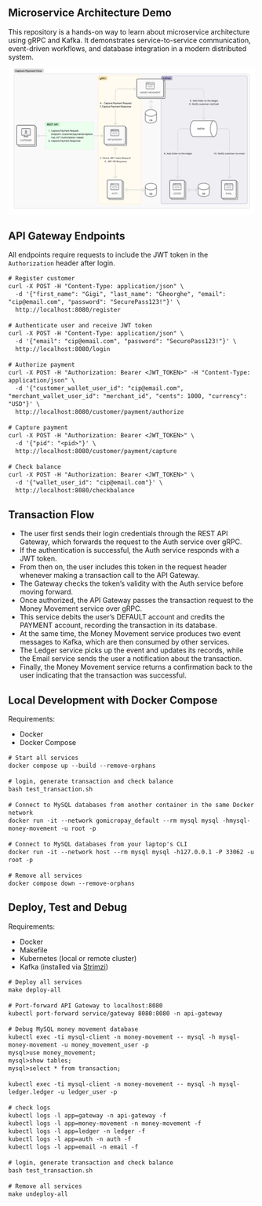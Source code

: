 ## Microservice Architecture Demo

This repository is a hands-on way to learn about microservice architecture using gRPC and Kafka. It demonstrates service-to-service communication, event-driven workflows, and database integration in a modern distributed system.

![Architecture Overview](microservices_architecture.jpg)

## API Gateway Endpoints

All endpoints require requests to include the JWT token in the `Authorization` header after login.
```
# Register customer
curl -X POST -H "Content-Type: application/json" \
  -d '{"first_name": "Gigi", "last_name": "Gheorghe", "email": "cip@email.com", "password": "SecurePass123!"}' \
  http://localhost:8080/register

# Authenticate user and receive JWT token
curl -X POST -H "Content-Type: application/json" \
  -d '{"email": "cip@email.com", "password": "SecurePass123!"}' \
  http://localhost:8080/login

# Authorize payment
curl -X POST -H "Authorization: Bearer <JWT_TOKEN>" -H "Content-Type: application/json" \
  -d '{"customer_wallet_user_id": "cip@email.com", "merchant_wallet_user_id": "merchant_id", "cents": 1000, "currency": "USD"}' \
  http://localhost:8080/customer/payment/authorize

# Capture payment
curl -X POST -H "Authorization: Bearer <JWT_TOKEN>" \
  -d '{"pid": "<pid>"}' \
  http://localhost:8080/customer/payment/capture

# Check balance
curl -X POST -H "Authorization: Bearer <JWT_TOKEN>" \
  -d '{"wallet_user_id": "cip@email.com"}' \
  http://localhost:8080/checkbalance
```

## Transaction Flow

- The user first sends their login credentials through the REST API Gateway, which forwards the request to the Auth service over gRPC. 
- If the authentication is successful, the Auth service responds with a JWT token.
- From then on, the user includes this token in the request header whenever making a transaction call to the API Gateway. 
- The Gateway checks the token’s validity with the Auth service before moving forward.
- Once authorized, the API Gateway passes the transaction request to the Money Movement service over gRPC. 
- This service debits the user’s DEFAULT account and credits the PAYMENT account, recording the transaction in its database.
- At the same time, the Money Movement service produces two event messages to Kafka, which are then consumed by other services. 
- The Ledger service picks up the event and updates its records, while the Email service sends the user a notification about the transaction.
- Finally, the Money Movement service returns a confirmation back to the user indicating that the transaction was successful.


## Local Development with Docker Compose

Requirements:
- Docker
- Docker Compose

```
# Start all services
docker compose up --build --remove-orphans

# login, generate transaction and check balance
bash test_transaction.sh

# Connect to MySQL databases from another container in the same Docker network
docker run -it --network gomicropay_default --rm mysql mysql -hmysql-money-movement -u root -p

# Connect to MySQL databases from your laptop's CLI
docker run -it --network host --rm mysql mysql -h127.0.0.1 -P 33062 -u root -p

# Remove all services
docker compose down --remove-orphans
```

## Deploy, Test and Debug

Requirements:
- Docker
- Makefile
- Kubernetes (local or remote cluster)
- Kafka (installed via [Strimzi](https://strimzi.io/quickstarts/))

```
# Deploy all services
make deploy-all

# Port-forward API Gateway to localhost:8080
kubectl port-forward service/gateway 8080:8080 -n api-gateway

# Debug MySQL money movement database
kubectl exec -ti mysql-client -n money-movement -- mysql -h mysql-money-movement -u money_movement_user -p
mysql>use money_movement;
mysql>show tables;
mysql>select * from transaction;

kubectl exec -ti mysql-client -n money-movement -- mysql -h mysql-ledger.ledger -u ledger_user -p

# check logs
kubectl logs -l app=gateway -n api-gateway -f
kubectl logs -l app=money-movement -n money-movement -f
kubectl logs -l app=ledger -n ledger -f
kubectl logs -l app=auth -n auth -f
kubectl logs -l app=email -n email -f

# login, generate transaction and check balance
bash test_transaction.sh

# Remove all services
make undeploy-all
```